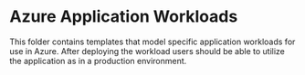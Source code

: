 # Azure Application Workloads

This folder contains templates that model specific application workloads for use in Azure. After deploying the workload users should be able to utilize the application as in a production environment.

